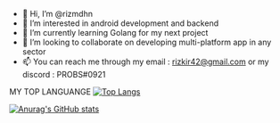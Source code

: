 - 👋 Hi, I’m @rizmdhn
- 👀 I’m interested in android development and backend
- 🌱 I’m currently learning Golang for my next project
- 💞️ I’m looking to collaborate on developing multi-platform app in any sector
- 📫 You can reach me through my email : rizkir42@gmail.com or my discord : PROBS#0921

MY TOP LANGUANGE 
[![Top Langs](https://github-readme-stats.vercel.app/api/top-langs/?username=rizmdhn)](https://github.com/anuraghazra/github-readme-stats)



[![Anurag's GitHub stats](https://github-readme-stats.vercel.app/api?username=rizmdhn)](https://github.com/anuraghazra/github-readme-stats)
<!---
rizmdhn/rizmdhn is a ✨ special ✨ repository because its `README.md` (this file) appears on your GitHub profile.
You can click the Preview link to take a look at your changes.
--->
